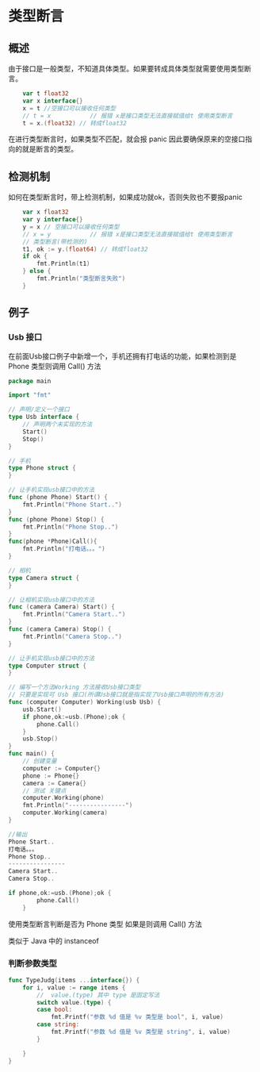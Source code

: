 # 类型断言

## 概述

由于接口是一般类型，不知道具体类型。如果要转成具体类型就需要使用类型断言。

```go
	var t float32
	var x interface{}
	x = t //空接口可以接收任何类型
	// t = x           // 报错 x是接口类型无法直接赋值给t 使用类型断言
	t = x.(float32) // 转成float32
```

在进行类型断言时，如果类型不匹配，就会报 panic 因此要确保原来的空接口指向的就是断言的类型。



## 检测机制

如何在类型断言时，带上检测机制，如果成功就ok，否则失败也不要报panic

```go
	var x float32
	var y interface{}
	y = x // 空接口可以接收任何类型
	// x = y           // 报错 x是接口类型无法直接赋值给t 使用类型断言
	// 类型断言(带检测的)
	t1, ok := y.(float64) // 转成float32
	if ok {
		fmt.Println(t1)
	} else {
		fmt.Println("类型断言失败")
	}
```

## 例子

### Usb 接口

在前面Usb接口例子中新增一个，手机还拥有打电话的功能，如果检测到是 Phone 类型则调用 Call() 方法

```go
package main

import "fmt"

// 声明/定义一个接口
type Usb interface {
	// 声明两个未实现的方法
	Start()
	Stop()
}

// 手机
type Phone struct {
}

// 让手机实现usb接口中的方法
func (phone Phone) Start() {
	fmt.Println("Phone Start..")
}
func (phone Phone) Stop() {
	fmt.Println("Phone Stop..")
}
func(phone *Phone)Call(){
	fmt.Println("打电话。。。")
}

// 相机
type Camera struct {
}

// 让相机实现usb接口中的方法
func (camera Camera) Start() {
	fmt.Println("Camera Start..")
}
func (camera Camera) Stop() {
	fmt.Println("Camera Stop..")
}

// 让手机实现usb接口中的方法
type Computer struct {
}

// 编写一个方法Working 方法接收Usb接口类型
// 只要是实现可 Usb 接口(所谓Usb接口就是指实现了Usb接口声明的所有方法)
func (computer Computer) Working(usb Usb) {
	usb.Start()
	if phone,ok:=usb.(Phone);ok {
		phone.Call()
	}
	usb.Stop()
}
func main() {
	// 创建变量
	computer := Computer{}
	phone := Phone{}
	camera := Camera{}
	// 测试 关键点
	computer.Working(phone)
	fmt.Println("----------------")
	computer.Working(camera)
}

//输出
Phone Start..
打电话。。。
Phone Stop..
----------------
Camera Start..
Camera Stop..
```



```go
if phone,ok:=usb.(Phone);ok {
		phone.Call()
	}
```

使用类型断言判断是否为 Phone 类型 如果是则调用 Call() 方法

类似于 Java 中的 instanceof

### 判断参数类型

```go
func TypeJudg(items ...interface{}) {
	for i, value := range items {
		//  value.(type) 其中 type 是固定写法
		switch value.(type) {
		case bool:
			fmt.Printf("参数 %d 值是 %v 类型是 bool", i, value)
		case string:
			fmt.Printf("参数 %d 值是 %v 类型是 string", i, value)
		}

	}
}
```

